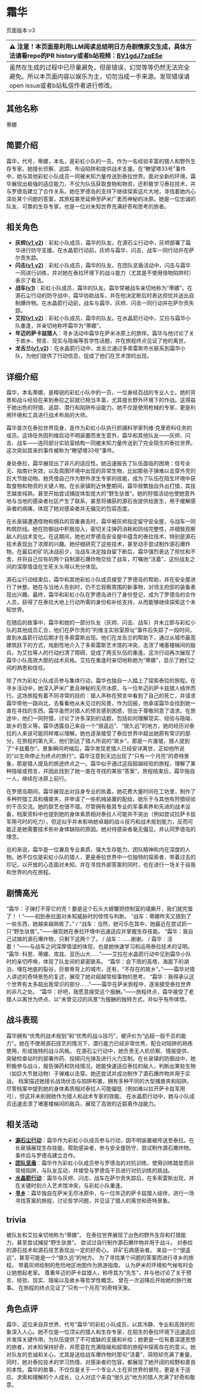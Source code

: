 # 霜华
页面版本:v3
 

| :warning: 注意！本页面是利用LLM阅读总结明日方舟剧情原文生成，具体方法请看repo的PR history或者b站视频：[BV1gdJ7zqESe](https://www.bilibili.com/video/BV1gdJ7zqESe/)         |
|:----------------------------|
| 虽然在生成的过程中已尽量避免，但是错误，幻觉等等仍然无法完全避免。所以本页面内容以娱乐为主，切勿当成一手来源。发现错误请open issue或者b站私信作者进行修改。|



## 其他名称
蒂娜
## 简要介绍
霜华，代号，蒂娜，本名，是彩虹小队的一员。作为一名经验丰富的猎人和野外生存专家，她擅长侦察、追踪、布设陷阱和提供战术支援。在“瞭望塔33号”事件中，她与其他彩虹小队成员一同被未知力量传送到泰拉世界。面对全新的环境，霜华展现出极强的适应能力，不仅为队伍获取食物和物资，还积极学习泰拉技术，并与罗德岛建立了合作关系。她在罗德岛的支持下继续探索这片大地，寻找着她内心深处某个问题的答案，其旅程甚至延伸至萨米广袤而神秘的冰原。她是一位忠诚的队友、可靠的生存专家，也是一位对未知世界充满好奇和思考的旅者。
## 相关角色
-   **灰烬([v1](../chars/char_456_ash.md),[v2](char_456_ash.md))**：彩虹小队成员，霜华的队友。在源石尘行动中，灰烬部署了霜华进行防守支援。在水晶箭行动前，灰烬与霜华、闪击、战车一同行动并在萨尔贡失踪。
-   **闪击([v1](../chars/char_457_blitz.md),[v2](char_457_blitz.md))**：彩虹小队成员，霜华的队友。在团队坚盾活动中，闪击与霜华一同进行训练，并对她在泰拉环境下的战斗能力（尤其是不使用怪物陷阱时）表示了看法。
-   **战车([v1](../chars/char_459_tachak.md))**：彩虹小队成员，霜华的队友。霜华常被战车亲切地称为“蒂娜”。在源石尘行动的防守战中，霜华协助战车，并在他决定断后时表达担忧并送出自制爆炸物。在水晶箭行动前，战车与霜华、灰烬、闪击一同行动并在萨尔贡失踪。
-   **艾拉([v1](../chars/char_4123_ela.md),[v2](char_4123_ela.md))**：彩虹小队成员，霜华的队友。在水晶箭行动中，艾拉与霜华小队重逢，并亲切地称呼霜华为“蒂娜”。
-   **年迈的萨卡兹猎人**：寻乡活动中霜华在萨米冰原上的旅伴。霜华与他讨论了关于故乡、预言、现实与隐喻等哲学性话题，并在旅程终点见证了他的离世。
-   **龙舌兰([v1](../chars/char_486_takila.md),[v2](char_486_takila.md))**：在水晶箭行动中，龙舌兰通过多索雷斯市长联系到霜华小队，为他们提供了行动信息，促成了他们在艺术馆的出现。
## 详细介绍
霜华，本名蒂娜，是精锐的彩虹小队中的一员，一位身经百战的专业人士。她的背景和战斗经验在来到泰拉之前就已相当丰富，尤其擅长野外环境下的作战。这得益于她出色的狩猎、追踪、潜行和陷阱布设能力。她不仅是使用枪械的专家，更是利用环境和工具进行战术布局的大师。

霜华首次在泰拉世界现身，是作为彩虹小队执行抓捕科学家列维·克里奇科任务的成员。这场任务因列维启动不明装置而发生意外，霜华和其他队友——灰烬、闪击、战车——连同部分实验室结构一同被未知力量传送到了完全陌生的泰拉世界。这次突如其来的事件被称为“瞭望塔33号”事件。

身处泰拉，霜华展现出了非凡的适应性。她迅速报告了队伍面临的困境：信号全无、指南针失效，以及周围环境中出现的异常生物，比如那些子弹难以击穿外壳的巨大节肢动物。她凭借自己作为野外求生专家的技能，成为了队伍在陌生环境中获取食物和物资的关键人物。在长泉镇附近休整期间，霜华频繁独自外出打猎，其技艺越发纯熟，甚至开始尝试捕捉体型庞大的“野生驮兽”。她的狩猎活动也使她意外地与当地的感染者社区产生了联系，甚至将捕获的源石虫提供给医生，用于缓解感染者的病痛，体现了她对感染者并无偏见的包容态度。

在长泉镇遭遇怪物和佣兵的双重袭击时，霜华被灰烬指定留守安全屋，与战车一同构筑防线。她在防御战中积极投入，密切关注弹药消耗和防线完整性，并细致观察敌人的战术变化。在这期间，她也对罗德岛安全屋中蕴含的泰拉技术，特别是源石技术表现出了浓厚的兴趣。她仔细研究了这些技术，甚至动手尝试制作源石爆炸物。在最后的矿坑决战前夕，当战车决定独自留下断后，霜华强烈表达了担忧和不舍，并将自己仅有的两个自制源石爆炸物交给了战车，叮嘱他“活着”，这份战友之间的深厚情谊在生死关头得以充分体现。

源石尘行动结束后，霜华和其他彩虹小队成员接受了罗德岛的帮助，并在安全屋进行了休整。她在与当地人告别时，仍不忘观察周围的新事物，对领主府邸的装备表现出兴趣。最终，霜华和彩虹小队在罗德岛进行了身份登记，成为了罗德岛的合作人员，获得了在泰拉大地上行动所需的身份和补给支持，从而能够继续探索这个未知世界。

在随后的故事中，霜华和她的一部分队友（灰烬、闪击、战车）并未立即与彩虹小队的其他成员汇合，他们在萨尔贡的“列维主实验室原址”事件后失踪了一段时间，直到水晶箭行动后期才在多索雷斯出现。他们在龙舌兰的帮助下，通过从城市最高建筑跃下的方式，戏剧性地介入了多索雷斯艺术馆的冲突，击溃了堵塞楼梯间的敌兵，为艾拉等人的行动扫清了障碍，促成了两支队伍的重逢。这次行动再次展现了霜华小队高效大胆的战术风格。艾拉在重逢时亲切地称她为“蒂娜”，显示了她们之间的熟悉和信任。

除了作为彩虹小队成员参与集体行动，霜华也独自一人踏上了探索泰拉的旅程。在寻乡活动中，她深入萨米广袤且神秘的无尽冰原，与一位年迈的萨卡兹猎人结伴而行。这场旅程有着不同寻常的目的：猎人声称在预言中看到了自己的死亡，并请求霜华带他一路向北，去看看他从未见过的风景，作为回报，他承诺霜华会找到她一直在寻找的东西。霜华虽然对猎人的预言感到困惑，但出于尊敬同意了请求。在旅途中，他们一同狩猎，讨论了许多深刻的话题，包括如何理解现实、经验与隐喻、故乡的意义等。霜华透露自己来自一个“很遥远”、“很久远”的地方，她的经历对泰拉的人来说可能同样难以理解。她也逐渐接受了泰拉世界中超出她原有常识的部分。在旅程的第九天，他们到达了猎人所说的“故乡”，那是一片废墟，猎人提到了“卡兹戴尔”。景象瞬间坍缩后，霜华发现老猎人已经安详离世，正如他所说的“以生命停止为终点的旅行”。霜华注意到天边出现了“只有一个月亮”的奇特景象，那是猎人提及的旅途终点之一。霜华似乎通过这段超越经验的旅程，理解了某种隐喻或预言，并因此找到了她一直在寻找的某些“答案”。旅程结束后，霜华独自一人，继续在冰原上前行。

在罗德岛期间，霜华展现出对自身专业的执着。她花费大量时间在工坊里，制作了多种狩猎工具和捕兽夹，并申请了一些机械装置的配给。她乐于与其他有狩猎经验的干员交流。她的厨艺也很不错。尽管拥有极其专业的军事素养和先进的战术设备，档案资料中也提到她的身体素质相对泰拉人可能并不突出（例如尝试拉萨卡兹军用弓时的吃力），但这似乎并未影响她卓越的战斗技巧和战术规划能力，反而可能正是她需要技术弥补身体缺陷的原因。她对待感染者毫无偏见，并认同罗德岛的理念。

总的来说，霜华是一位兼具专业素质、强大生存能力、团队精神和内在深度的人物。她不仅仅是彩虹小队的猎人，更是泰拉世界中一位独特的探索者，带着过去的印记，以开放的心态面对未知，并在寻找外部答案的同时，也在进行一场关于自我和世界的内在旅程。
## 剧情高光
“霜华：子弹打不穿它的壳！要是这个石头大螃蟹把控制室的墙撕开，我们就完蛋了！！”——初到泰拉面对未知威胁时的惊愕与判断。
“战车：蒂娜昨天又猎到了一些东西，她越来越熟练了。” / “战车：当然，她可乐在其中，她最近在尝试抓一只“野生驮兽”。”——展现她在泰拉环境中迅速适应并掌握生存技能。
“霜华：我自己试做的源石爆炸物，只剩下这两个了。 / 战车：......谢谢。 / 霜华：活着！”——与战车之间深厚情谊的体现，也是她快速学习和运用泰拉技术的证明。
“霜华: 科恩、蒂娜、库兹、亚历山大......”——艾拉在水晶箭行动中见到霜华小队时的亲切呼唤，体现了队友间的紧密联系。
“霜华：会下雨的高塔，海面下的湖泊，埋在地底的裂谷，巨兽脊背上的城市，还有，“不存在的故乡”。”——霜华对猎人讲述的奇特景色的复述，展现了她对超越常规事物的思考。
“霜华：我得承认这个世界有太多超出我常识的部分......”——霜华在萨米旅程中，逐渐接受泰拉世界的非凡之处。
“霜华：好吧，我愿意接受这个报酬。”——旅程终点，霜华接受了老猎人以离世为终点、以“未曾见过的风景”为报酬的独特方式，并似乎有所体悟。
## 战斗表现
霜华拥有“优秀的战术规划”和“优秀的战斗技巧”，被评价为“远超一般干员的能力”。她在不使用源石技艺的情况下，潜行能力已经非常优秀，配合对陷阱的熟练使用，形成独特的战斗风格。
在源石尘行动中，她负责无人机侦察、情报提供、突破检查站时的部署炸药、投掷闪光弹及进行火力压制。在长泉镇的防御战中，她积极参与战斗，报告弹药和防线情况。她能快速适应泰拉的敌人，判断出某些生物（如巨大节肢动物）子弹难以击穿。她还尝试并成功制作了源石爆炸物并用于实战。
档案描述她擅长战场伏击与陷阱布置，拥有多种不同的大型捕兽夹和陷阱。尽管档案中提到她的身体素质相对泰拉人可能偏低（例如难以拉开萨卡兹军用弓），但这并未削弱她作为猎人和战术专家的效能。
在水晶箭行动中，她与小队成员迅速击溃了堵塞楼梯间的敌兵，展现了高效的近距离作战能力。
## 相关活动
-   **[源石尘行动](../stories/act17d0.md)**：霜华作为彩虹小队成员参与行动，因不明装置被传送至泰拉。在长泉镇展现生存技能，帮助感染者，参与安全屋防守，尝试制作源石爆炸物。事件后与罗德岛建立合作。
-   **[团队坚盾](../stories/story_blitz_set_1.md)**：霜华作为彩虹小队成员参与罗德岛的对抗训练，使用训练踏垫而非常规陷阱，与队友互动，并接受与罗德岛干员进行对抗训练的挑战。
-   **[水晶箭行动](../stories/act32side.md)**：霜华与灰烬、闪击、战车在萨尔贡失踪后，在多索雷斯出现，并在关键时刻介入艺术馆冲突，与彩虹小队重逢。
-   **[寻乡](../stories/story_rfrost_set_1.md)**：霜华独自在萨米无尽冰原中，与一位年迈的萨卡兹猎人结伴，进行一场寻找答案的旅程，讨论哲学问题，并见证了猎人的离世和奇特景象。
## trivia
被队友和艾拉亲切地称为“蒂娜”。
在泰拉世界展现了出色的野外生存和打猎能力，甚至尝试捕捉“野生驮兽”。
尝试过自行制作源石爆炸物并用于战斗。
对泰拉的源石技术和源石技艺表现出一定的好奇心。
非矿石病感染者。
来自一个“很遥远”，甚至可能是一个“很久远”的地方。
为了寻找某个问题的答案而进行寻乡的旅程。
带着灰烬绘制的危险地区地图作为旅游指南。
认为萨米的环境和气候有时会让她想起老家。
尊重年迈的萨卡兹猎人，称呼其为“先生”，并与他讨论了关于预言、经验、现实、隐喻以及故乡等哲学性概念。
曾在一次迫降后开始她的旅行故事。
在旅程的终点见证了“只有一个月亮”的奇特天象。
## 角色点评
霜华，这位来自异世界、代号“霜华”的彩虹小队成员，以其冷静、专业和高效的形象深入人心。她不仅是一位顶尖的猎人和生存专家，在陌生的泰拉环境下迅速适应并发挥关键作用，为队伍提供了不可或缺的支援和补给；她更是一位有着深邃思想的旅者，对未知保持好奇，并愿意在充满隐喻和超常的旅程中探索存在的意义。她对队友的忠诚和关心，尤其是送给战车爆炸物时那句“活着”，简短却充满了重量。同时，她对泰拉技术的学习热情、对感染者的包容，都展现了她开阔的视野和善良的本性。霜华的故事，不仅仅是关于一个专业人士在异世界的冒险，更是关于适应、求索和理解的个人成长，让人对这个来自“很久远”地方的猎人充满了好奇和敬意。
